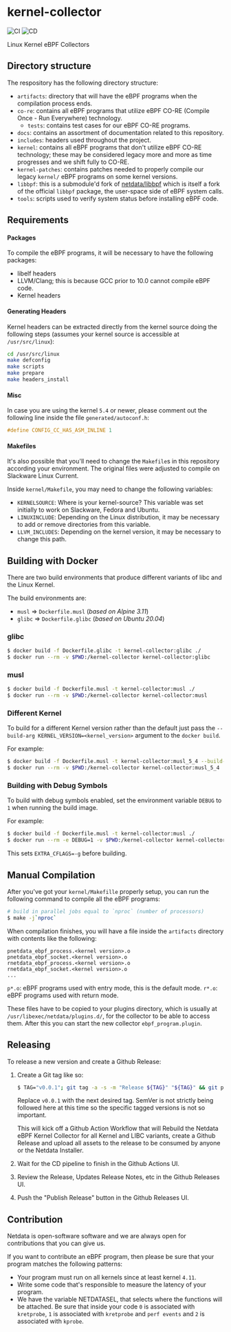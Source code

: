# kernel-collector

![CI](https://github.com/netdata/kernel-collector/workflows/CI/badge.svg)
![CD](https://github.com/netdata/kernel-collector/workflows/CD/badge.svg)

Linux Kernel eBPF Collectors

## Directory structure

The respository has the following directory structure:

- `artifacts`: directory that will have the eBPF programs when the compilation
  process ends.
- `co-re`: contains all eBPF programs that utilize eBPF CO-RE (Compile Once -
  Run Everywhere) technology.
    - `tests`: contains test cases for our eBPF CO-RE programs.
- `docs`: contains an assortment of documentation related to this repository.
- `includes`: headers used throughout the project.
- `kernel`: contains all eBPF programs that don't utilize eBPF CO-RE
  technology; these may be considered legacy more and more as time progresses
  and we shift fully to CO-RE.
- `kernel-patches`: contains patches needed to properly compile our legacy
  `kernel/` eBPF programs on some kernel versions.
- `libbpf`: this is a submodule'd fork of
  [netdata/libbpf](https://github.com/netdata/libbpf) which is itself a fork of
  the official `libbpf` package, the user-space side of eBPF system calls.
- `tools`: scripts used to verify system status before installing eBPF code.

## Requirements

#### Packages

To compile the eBPF programs, it will be necessary to have the following
packages:

- libelf headers
- LLVM/Clang; this is because GCC prior to 10.0 cannot compile eBPF code.
- Kernel headers

#### Generating Headers

Kernel headers can be extracted directly from the kernel source doing the
following steps (assumes your kernel source is accessible at `/usr/src/linux`):

```bash
cd /usr/src/linux
make defconfig
make scripts
make prepare
make headers_install
```

#### Misc

In case you are using the kernel `5.4` or newer, please comment out the
following line inside the file `generated/autoconf.h`:

```c
#define CONFIG_CC_HAS_ASM_INLINE 1
```

#### Makefiles

It's also possible that you'll need to change the `Makefile`s in this
repository according your environment. The original files were adjusted to
compile on Slackware Linux Current.

Inside `kernel/Makefile`, you may need to change the following variables:

- `KERNELSOURCE`: Where is your kernel-source? This variable was set initially
  to work on Slackware, Fedora and Ubuntu.
- `LINUXINCLUDE`: Depending on the Linux distribution, it may be necessary to
  add or remove directories from this variable.
- `LLVM_INCLUDES`: Depending on the kernel version, it may be necessary to
  change this path.

## Building with Docker

There are two build environments that produce different variants of libc and
the Linux Kernel.

The build environments are:

- `musl`  => `Dockerfile.musl` (_based on Alpine 3.11_)
- `glibc` => `Dockerfile.glibc` (_based on Ubuntu 20.04_)

### glibc

```sh
$ docker build -f Dockerfile.glibc -t kernel-collector:glibc ./
$ docker run --rm -v $PWD:/kernel-collector kernel-collector:glibc
```

### musl

```sh
$ docker build -f Dockerfile.musl -t kernel-collector:musl ./
$ docker run --rm -v $PWD:/kernel-collector kernel-collector:musl
```

### Different Kernel

To build for a different Kernel version rather than the default just pass the
`--build-arg KERNEL_VERSION=<kernel_version>` argument to the `docker build`.

For example:

```sh
$ docker build -f Dockerfile.musl -t kernel-collector:musl_5_4 --build--arg KERNEL_VERSION=5.4.18 ./
$ docker run --rm -v $PWD:/kernel-collector kernel-collector:musl_5_4
```

### Building with Debug Symbols

To build with debug symbols enabled, set the environment variable `DEBUG` to `1`
when running the build image.

For example:

```sh
$ docker build -f Dockerfile.musl -t kernel-collector:musl ./
$ docker run --rm -e DEBUG=1 -v $PWD:/kernel-collector kernel-collector:musl
```

This sets `EXTRA_CFLAGS=-g` before building.

## Manual Compilation

After you've got your `kernel/Makefille` properly setup, you can run the
following command to compile all the eBPF programs:

```bash
# build in parallel jobs equal to `nproc` (number of processors)
$ make -j`nproc`
```

When compilation finishes, you will have a file inside the `artifacts`
directory with contents like the following:

```
pnetdata_ebpf_process.<kernel version>.o
pnetdata_ebpf_socket.<kernel version>.o
rnetdata_ebpf_process.<kernel version>.o
rnetdata_ebpf_socket.<kernel version>.o
...
```

`p*.o`: eBPF programs used with entry mode, this is the default mode.
`r*.o`: eBPF programs used with return mode.

These files have to be copied to your plugins directory, which is usually at
`/usr/libexec/netdata/plugins.d/`, for the collector to be able to access them.
After this you can start the new collector `ebpf_program.plugin`.

## Releasing

To release a new version and create a Github Release:

1. Create a Git tag like so:

   ```sh
   $ TAG="v0.0.1"; git tag -a -s -m "Release ${TAG}" "${TAG}" && git push origin "${TAG}"
   ```

   Replace `v0.0.1` with the next desired tag. SemVer is not strictly being
   followed here at this time so the specific tagged versions is not so
   important.

   This will kick off a Github Action Workflow that will Rebuild the Netdata
   eBPF Kernel Collector for all Kernel and LIBC variants, create a Github
   Release and upload all assets to the release to be consumed by anyone or the
   Netdata Installer.

2. Wait for the CD pipeline to finish in the Github Actions UI.
3. Review the Release, Updates Release Notes, etc in the Github Releases UI.
4. Push the "Publish Release" button in the Github Releases UI.

## Contribution

Netdata is open-software software and we are always open for contributions that
you can give us.

If you want to contribute an eBPF program, then please be sure that your
program matches the following patterns:

- Your program must run on all kernels since at least kernel `4.11`.
- Write some code that's responsible to measure the latency of your program.
- We have the variable NETDATASEL, that selects where the functions will be
  attached. Be sure that inside your code `0` is associated with `kretprobe`,
  `1` is associated with `kretprobe` and `perf events` and `2` is associated
  with `kprobe`.
